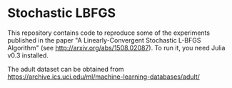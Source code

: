 # Stochastic LBFGS

This repository contains code to reproduce some of the experiments published in the paper
"A Linearly-Convergent Stochastic L-BFGS Algorithm" (see http://arxiv.org/abs/1508.02087).
To run it, you need Julia v0.3 installed.

The adult dataset can be obtained from
https://archive.ics.uci.edu/ml/machine-learning-databases/adult/
